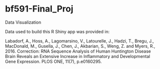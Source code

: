 # bf591-Final_Proj

Data Visualization


Data used to build this R Shiny app was provided in:

Labadorf, A., Hoss, A., Lagomarsino, V., Latourelle, J., Hadzi, T., Bregu, J., MacDonald, M., Gusella, J., Chen, J., Akbarian, S., Weng, Z. and Myers, R., 2016. Correction: RNA Sequence Analysis of Human Huntington Disease Brain Reveals an Extensive Increase in Inflammatory and Developmental Gene Expression. PLOS ONE, 11(7), p.e0160295.
